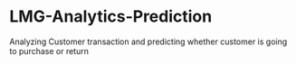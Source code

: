 # LMG-Analytics-Prediction
Analyzing Customer transaction and predicting whether customer is going to purchase or return  
